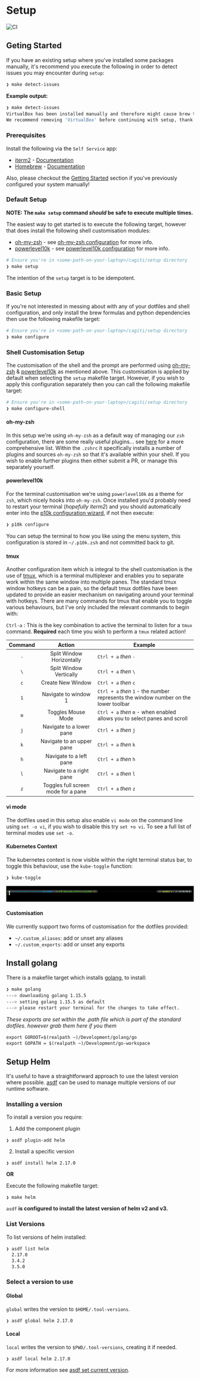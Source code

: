 # Setup

![CI](https://github.com/cagiti/setup/workflows/CI/badge.svg?branch=main&event=push)

## Geting Started

If you have an existing setup where you've installed some packages manually, it's recommend you execute the following in order to detect issues you may encounter during `setup`:

```sh
❯ make detect-issues
```

**Example output:**

```sh
❯ make detect-issues
VirtualBox has been installed manually and therefore might cause brew to fail.
We recommend removing 'VirtualBox' before continuing with setup, thank you!
```

### Prerequisites

Install the following via the `Self Service` app:
- [iterm2](selfservice://open) - [Documentation](https://iterm2.com/documentation.html)
- [Homebrew](selfservice://open) - [Documentation](https://docs.brew.sh/Installation)

Also, please checkout the [Getting Started](#getting-started) section if you've previously configured your system manually!

### Default Setup

**NOTE: The `make setup` command _should_ be safe to execute multiple times.**

The easiest way to get started is to execute the following target, however that does install the following shell customisation modules:
- [oh-my-zsh](https://github.com/ohmyzsh/ohmyzsh) - see [oh-my-zsh configuration](#oh-my-zsh) for more info.
- [powerlevel10k](https://github.com/romkatv/powerlevel10k) - see [powerlevel10k configuration](#powerlevel10k) for more info.

```sh
# Ensure you're in <some-path-on-your-laptop>/cagiti/setup directory
❯ make setup
```

The intention of the `setup` target is to be idempotent.

### Basic Setup

If you're not interested in messing about with any of your dotfiles and shell configuration, and only install the brew formulas and python dependencies then use the following makefile target:

```sh
# Ensure you're in <some-path-on-your-laptop>/cagiti/setup directory
❯ make configure
```

### Shell Customisation Setup

The customisation of the shell and the prompt are performed using [oh-my-zsh](https://github.com/ohmyzsh/ohmyzsh) & [powerlevel10k](https://github.com/romkatv/powerlevel10k) as mentioned above. This customisation is applied by default when selecting the `setup` makefile target. However, if you wish to apply this configuration separately then you can call the following makefile target:

```sh
# Ensure you're in <some-path-on-your-laptop>/cagiti/setup directory
❯ make configure-shell
```

#### oh-my-zsh

In this setup we're using `oh-my-zsh` as a default way of managing our `zsh` configuration, there are some really useful plugins... see [here]() for a more comprehensive list. Within the `.zshrc` it specifically installs a number of plugins and sources `oh-my-zsh` so that it's available within your shell. If you wish to enable further plugins then either submit a PR, or manage this separately yourself.

#### powerlevel10k

For the terminal customisation we're using `powerlevel10k` as a theme for `zsh`, which nicely hooks into `oh-my-zsh`. Once installed you'd probably need to restart your terminal (_hopefully iterm2_) and you should automatically enter into the [p10k configuration wizard](https://github.com/romkatv/powerlevel10k#configuration-wizard), if not then execute:

```sh
❯ p10k configure
```

You can setup the terminal to how you like using the menu system, this configuration is stored in `~/.p10k.zsh` and not committed back to git.

#### tmux

Another configuration item which is integral to the shell customisation is the use of [tmux](https://github.com/tmux/tmux/wiki), which is a terminal multiplexer and enables you to separate work within the same window into multiple panes. The standard tmux window hotkeys can be a pain, so the default tmux dotfiles have been updated to provide an easier mechanism on navigating around your terminal with hotkeys. There are many commands for tmux that enable you to toggle various behaviours, but I've only included the relevant commands to begin with:

`Ctrl-a` : This is the key combination to active the terminal to listen for a `tmux` command. **Required** each time you wish to perform a `tmux` related action!

| Command | Action | Example |
|:-------:|:------:| ------- |
| `-` | Split Window Horizontally | `Ctrl + a` _then_ `-` |
| `\` | Split Window Vertically | `Ctrl + a` _then_ `\` |
| `c` | Create New Window | `Ctrl + a` _then_ `c` |
| `1` | Navigate to window 1 | `Ctrl + a` _then_ `1` - the number represents the window number on the lower toolbar |
| `m` | Toggles Mouse Mode | `Ctrl + a` _then_ `m` - when enabled allows you to select panes and scroll |
| `j` | Navigate to a lower pane | `Ctrl + a` _then_ `j` |
| `k` | Navigate to an upper pane | `Ctrl + a` _then_ `k` |
| `h` | Navigate to a left pane | `Ctrl + a` _then_ `h` |
| `l` | Navigate to a right pane | `Ctrl + a` _then_ `l` |
| `z` | Toggles full screen mode for a pane | `Ctrl + a` _then_ `z` |

#### vi mode

The dotfiles used in this setup also enable `vi mode` on the command line using `set -o vi`, if you wish to disable this try `set +o vi`. To see a full list of terminal modes use `set -o`.

#### Kubernetes Context

The kubernetes context is now visible within the right terminal status bar, to toggle this behaviour, use the `kube-toggle` function:

```sh
❯ kube-toggle
```

![kube-context](./img/kube_context_terminal.png)

#### Customisation

We currently support two forms of customisation for the dotfiles provided:
- `~/.custom_aliases`: add or unset any aliases
- `~/.custom_exports`: add or unset any exports

## Install golang

There is a makefile target which installs [golang](https://golang.org/), to install:

```sh
❯ make golang
---> downloading golang 1.15.5
---> setting golang 1.15.5 as default
---> please restart your terminal for the changes to take effect.
```
_These exports are set within the .path file which is part of the standard dotfiles. however grab them here if you them_
```
export GOROOT=$(realpath ~)/Development/golang/go
export GOPATH = $(realpath ~)/Development/go-workspace
```

## Setup Helm

It's useful to have a straightforward approach to use the latest version where possible. [asdf](https://asdf-vm.com/) can be used to manage multiple versions of our runtime software.

### Installing a version

To install a version you require:

1. Add the component plugin

```
❯ asdf plugin-add helm
```

2. Install a specific version

```
❯ asdf install helm 2.17.0
```

**OR**

Execute the following makefile target:

```
❯ make helm
```
`asdf` **is configured to install the latest version of helm v2 and v3.**

### List Versions

To list versions of helm installed:

```
❯ asdf list helm
  2.17.0
  3.4.2
  3.5.0
```

### Select a version to use

#### Global

`global` writes the version to `$HOME/.tool-versions`.

```
❯ asdf global helm 2.17.0
```

#### Local

`local` writes the version to `$PWD/.tool-versions`, creating it if needed.

```
❯ asdf local helm 2.17.0
```

For more information see [asdf set current version](https://asdf-vm.com/#/core-manage-versions?id=set-current-version).
